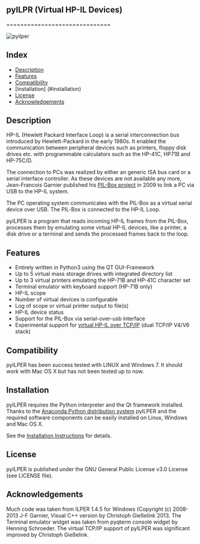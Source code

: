 ## pyILPR (Virtual HP-IL Devices)
==============================

![pyilper](https://cdn.rawgit.com/bug400/pyilper/master/img/pyilper_drive.png)

Index
-----

* [Description](#description)
* [Features](#features)
* [Compatibility](#compatibility)
* [Installation] (#installation)
* [License](#license)
* [Acknowledgements](#acknowledgements)

Description
-----------
HP-IL (Hewlett Packard Interface Loop) is a serial interconnection bus 
introduced by Hewlett-Packard in the early 1980s. It enabled the communication 
between peripheral devices such as printers, floppy disk drives etc. 
with programmable calculators such as the HP-41C, HP71B and HP-75C/D.

The connection to PCs was realized by either an generic ISA bus card or a 
serial interface controller. As these devices are not available any more, 
Jean-Francois Garnier published his 
[PIL-Box project](http://http://www.jeffcalc.hp41.eu/hpil/)
in 2009 to link a PC via USB to the HP-IL system.

The PC operating system communicates with the PIL-Box as a virtual serial 
device over USB. The PIL-Box is connected to the HP-IL Loop.

pyILPER is a program that reads incoming HP-IL frames from the PIL-Box, 
processes them by emulating some virtual HP-IL devices, like a printer, 
a disk drive or a terminal and sends the processed frames back to the loop.


Features
--------

* Entirely written in Python3 using the QT GUI-Framework
* Up to 5 virtual mass storage drives with integrated directory list
* Up to 3 virtual printers emulating the HP-71B and HP-41C character set
* Terminal emulator with keyboard support (HP-71B only)
* HP-IL scope
* Number of virtual devices is configurable
* Log of scope or virtual printer output to file(s)
* HP-IL device status
* Support for the PIL-Box via serial-over-usb interface
* Experimental support for [virtual HP-IL over TCP/IP](http://http://hp.giesselink.com/hpil.htm) (dual TCP/IP V4/V6 stack)


Compatibility
-------------

pyILPER has been success tested with LINUX and Windows 7. It should work
with Mac OS X but has not been tested up to now.


Installation
------------

pyILPER requires the Python interpreter and the Qt framework installed. 
Thanks to the [Anaconda Python distribution system](https://www.continuum.io/) 
pyILPER and the required software components can be easily installed on 
Linux, Windows and Mac OS X.

See the [Installation Instructions](https://github.com/bug400/pyilper/blob/master/INSTALL.md) for details.


License
-------

pyILPER is published under the GNU General Public License v3.0 License 
(see LICENSE file).


Acknowledgements
----------------

Much code was taken from ILPER 1.4.5 for Windows (Copyright (c) 2008-2013 
J-F Garnier, Visual C++ version by Christoph Gießelink 2013. 
The Terminal emulator widget was taken from pyqterm console widget 
by Henning Schroeder. The virtual TCP/IP support of pyILPER was significant
improved by Christoph Gießelink.

